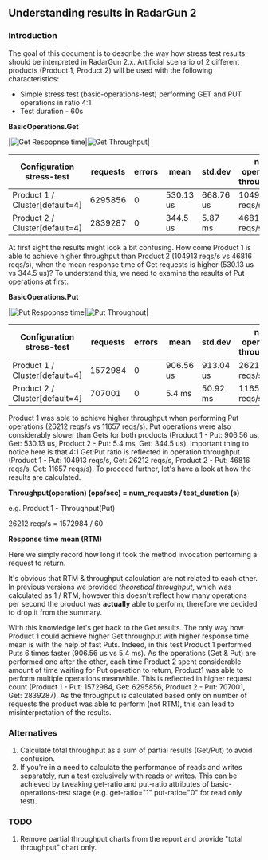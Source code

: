 ---
---

Understanding results in RadarGun 2
-----------------------------------

### Introduction

The goal of this document is to describe the way how stress test results should be interpreted in RadarGun 2.x. Artificial scenario of 2 different products (Product 1, Product 2) will be used with the following characteristics:

* Simple stress test (basic-operations-test) performing GET and PUT operations in ratio 4:1
* Test duration - 60s

**BasicOperations.Get**

|![Get Respopnse time](https://raw.githubusercontent.com/wiki/radargun/radargun/images/stress-test_BasicOperations.Get_mean_dev.png)|![Get Throughput](https://raw.githubusercontent.com/wiki/radargun/radargun/images/stress-test_BasicOperations.Get_throughput_net.png)|


|Configuration stress-test     |requests|errors|mean     |std.dev  |net operation throughput|
|------------------------------|--------|------|---------|---------|------------------------|
|Product 1 / Cluster[default=4]|6295856 |0     |530.13 us|668.76 us|104913 reqs/s           |
|Product 2 / Cluster[default=4]|2839287 |0     |344.5 us |5.87 ms  |46816 reqs/s            |

At first sight the results might look a bit confusing. How come Product 1 is able to achieve higher throughput than Product 2 (104913 reqs/s vs 46816 reqs/s), when the mean response time of Get requests is higher (530.13 us vs 344.5 us)? To understand this, we need to examine the results of Put operations at first.

**BasicOperations.Put**

|![Put Respopnse time](https://raw.githubusercontent.com/wiki/radargun/radargun/images/stress-test_BasicOperations.Put_mean_dev.png)|![Put Throughput](https://raw.githubusercontent.com/wiki/radargun/radargun/images/stress-test_BasicOperations.Put_throughput_net.png)|

|Configuration stress-test     |requests|errors|mean     |std.dev  |net operation throughput|
|------------------------------|--------|------|---------|---------|------------------------|
|Product 1 / Cluster[default=4]|1572984 |0     |906.56 us|913.04 us|26212 reqs/s            |
|Product 2 / Cluster[default=4]|707001  |0     |5.4 ms   |50.92 ms |11657 reqs/s            |

Product 1 was able to achieve higher throughput when performing Put operations (26212 reqs/s vs 11657 reqs/s). Put operations were also considerably slower than Gets for both products (Product 1 - Put: 906.56 us, Get: 530.13 us, Product 2 - Put: 5.4 ms, Get: 344.5 us). Important thing to notice here is that 4:1 Get:Put ratio is reflected in operation throughput (Product 1 - Put: 104913 reqs/s, Get: 26212 reqs/s, Product 2 - Put: 46816 reqs/s, Get: 11657 reqs/s). To proceed further, let's have a look at how the results are calculated.

**Throughput(operation) (ops/sec) = num_requests / test_duration (s)**

e.g. Product 1 - Throughput(Put)

26212 reqs/s = 1572984 / 60

**Response time mean (RTM)**

Here we simply record how long it took the method invocation performing a request to return.

It's obvious that RTM &amp; throughput calculation are not related to each other. In previous versions we provided <em>theoretical throughput</em>, which was calculated as 1 / RTM, however this doesn't reflect how many operations per second the product was **actually** able to perform, therefore we decided to drop it from the summary.

With this knowledge let's get back to the Get results. The only way how Product 1 could achieve higher Get throughput with higher response time mean is with the help of fast Puts. Indeed, in this test Product 1 performed Puts 6 times faster (906.56 us vs 5.4 ms). As the operations (Get &amp; Put) are performed one after the other, each time Product 2 spent considerable amount of time waiting for Put operation to return, Product1 was able to perform multiple operations meanwhile. This is reflected in higher request count (Product 1 - Put: 1572984, Get: 6295856, Product 2 - Put: 707001, Get: 2839287). As the throughput is calculated based only on number of requests the product was able to perform (not RTM), this can lead to misinterpretation of the results.

### Alternatives

1. Calculate total throughput as a sum of partial results (Get/Put) to avoid confusion.
2. If you're in a need to calculate the performance of reads and writes separately, run a test exclusively with reads or writes. This can be achieved by tweaking get-ratio and put-ratio attributes of basic-operations-test stage (e.g. get-ratio="1" put-ratio="0" for read only test).

### TODO

1. Remove partial throughput charts from the report and provide "total throughput" chart only. 
